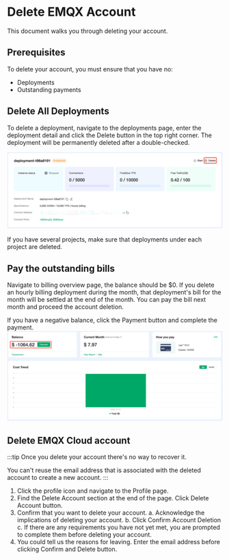 # Delete EMQX Account

This document walks you through deleting your account.

## Prerequisites

To delete your account, you must ensure that you have no:

- Deployments
- Outstanding payments

## Delete All Deployments

To delete a deployment, navigate to the deployments page, enter the deployment detail and click the Delete button in the top right corner. The deployment will be permanently deleted after a double-checked.

![delete](./_assets/delete_01.png)

If you have several projects, make sure that deployments under each project are deleted.

## Pay the outstanding bills

Navigate to billing overview page, the balance should be $0. If you delete an hourly billing deployment during the month, that deployment's bill for the month will be settled at the end of the month. You can pay the bill next month and proceed the account deletion.

If you have a negative balance, click the Payment button and complete the payment.
![delete](./_assets/delete_02.png)

## Delete EMQX Cloud account

:::tip
Once you delete your account there's no way to recover it.

You can't reuse the email address that is associated with the deleted account to create a new account.
:::

1. Click the profile icon and navigate to the Profile page.
2. Find the Delete Account section at the end of the page. Click Delete Account button.
3. Confirm that you want to delete your account.
   a. Acknowledge the implications of deleting your account.
   b. Click Confirm Account Deletion
   c. If there are any requirements you have not yet met, you are prompted to complete them before deleting your account.
4. You could tell us the reasons for leaving. Enter the email address before clicking Confirm and Delete button.
